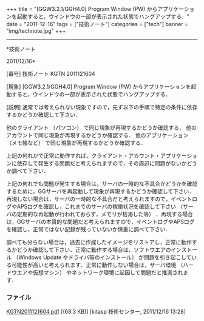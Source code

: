 ﻿+++
title = "[GGW3.2.1/GGH4.0] Program Window (PW) からアプリケーションを起動すると，ウインドウの一部が表示された状態でハングアップする．"
date = "2011-12-16"
tags = ["技術ノート"]
categories = ["tech"]
banner = "img/technote.jpg"
+++

-----------------------------------------------------------------------------------------------------------------------------

*技術ノート

2011/12/16*


[番号]
技術ノート KGTN 2011121604

[現象]
[GGW3.2.1/GGH4.0] Program Window (PW)
からアプリケーションを起動すると，ウインドウの一部が表示された状態でハングアップする．

[説明]
通常では考えられない現象ですので，先ず以下の手順で特定の条件に依存するかどうか確認して下さい．

他のクライアント （パソコン） で同じ現象が再現するかどうか確認する．
他のアカウントで同じ現象が再現するかどうか確認する．
他のアプリケーション （メモ帳など）
で同じ現象が再現するかどうか確認する．

上記の何れかで正常に動作すれば，クライアント・アカウント・アプリケーションに依存して発生する問題だと考えられますので，その周辺に問題がないかどうか調べて下さい．

上記の何れでも問題が発生する場合は，サーバの一時的な不具合かどうかを確認するために，GGサーバを再起動して現象が再現するかどうか確認して下さい．再現しない場合は，サーバの一時的な不具合だと考えられますので，イベントログやAPSログを確認し，これまでのサーバの稼働状況を確認して下さい
（サーバの定期的な再起動が行われておらず，メモリが枯渇した等）
．再現する場合は，GGサーバの本質的な問題だと考えられますので，イベントログやAPSログを確認し，正常ではない記録が残っていないか慎重に調べて下さい．

調べても分らない場合は，過去に作成したイメージをリストアし，正常に動作するかどうか確認して下さい．正常に動作する場合は，ソフトウエアのインストール
（Windows Update やドライバ等のインストール）
が問題を引き起こしている可能性が高いと考えられます．正常に動作しない場合は，サーバ環境
（ハードウエアや仮想マシン）
やネットワーク環境に起因して問題だと推測されます．


### ファイル

 
 


[KGTN2011121604.pdf](http://techreport.kitasp.net/attachments/download/760/KGTN2011121604.pdf)
 [(68.3 KB)] [kitasp 技術センター, 2011/12/16
13:28]


 


 

